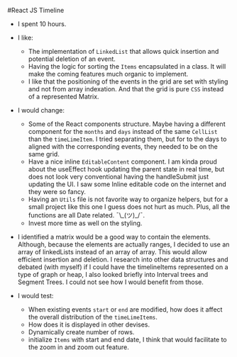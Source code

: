 #React JS Timeline

* I spent 10 hours.
* I like:
  - The implementation of `LinkedList` that allows quick insertion and potential deletion of an event.
  - Having the logic for sorting the `Items` encapsulated in a class. It will make the coming features much organic to implement.
  - I like that the positioning of the events in the grid are set with styling and not from array indexation. And that the grid is pure `CSS` instead of a represented Matrix.
* I would change:
  - Some of the React components structure. Maybe having a different component for the `months` and `days` instead of the same `CellList` than the `timeLimeItem`. I tried separating them, but for to the days to aligned with the corresponding events, they needed to be on the same grid.
  - Have a nice inline `EditableContent` component. I am kinda proud about the useEffect hook updating the parent state in real time, but does not look very conventional having the handleSubmit just updating the UI. I saw some Inline editable code on the internet and they were so fancy.
  - Having an `Utils` file is not favorite way to organize helpers, but for a small project like this one I guess does not hurt as much. Plus, all the  functions are all Date related. ¯\\\_(ツ)\_/¯.
  - Invest more time as well on the styling.
* I identified a matrix would be a good way to contain the elements. Although, because the elements are actually ranges, I decided to use an array of linkedLists instead of an array of array. This would allow efficient  insertion and deletion. I research into other data structures and debated (with myself) if I could have the timelineItems represented on a type of graph or heap, I also looked briefly into Interval trees and Segment Trees. I could not see how I would benefit from those.

* I would test:
  - When existing events `start` or `end` are modified, how does it affect the overall distribution of the `timeLimeItems`.
  - How does it is displayed in other devises.
  - Dynamically create number of rows.
  - initialize `Items` with start and end date, I think that would facilitate to the zoom in and zoom out feature.
